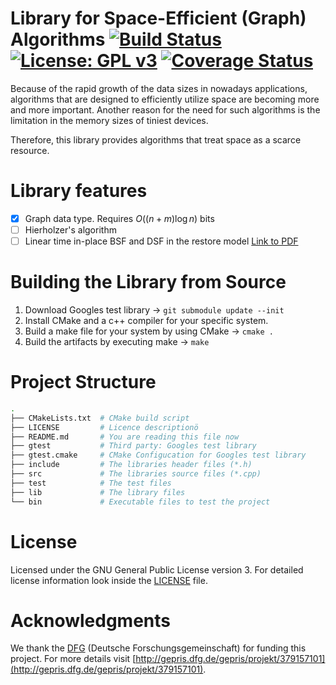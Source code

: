 Library for Space-Efficient (Graph) Algorithms [![Build Status](https://img.shields.io/travis/thm-mni-ii/sea/master.svg?style=flat&maxAge=60)](https://travis-ci.org/thm-mni-ii/sea) [![License: GPL v3](https://img.shields.io/badge/License-GPL%20v3-blue.svg)](https://www.gnu.org/licenses/gpl-3.0) [![Coverage Status](https://img.shields.io/coveralls/thm-mni-ii/sea/master.svg?style=flat&maxAge=60)](https://coveralls.io/github/thm-mni-ii/sea?branch=master)
===
Because of the rapid growth of the data sizes in nowadays applications, algorithms
that are designed to efficiently utilize space are becoming more and more
important. Another reason for the need for such algorithms is the limitation in
the memory sizes of tiniest devices.

Therefore, this library provides algorithms that treat space as a scarce resource.

# Library features
- [x] Graph data type. Requires $O((n + m) \log n)$ bits
- [ ] Hierholzer's algorithm
- [ ] Linear time in-place BSF and DSF in the restore model [Link to PDF](https://arxiv.org/pdf/1803.04282.pdf)

# Building the Library from Source
1. Download Googles test library -> `git submodule update --init`
2. Install CMake and a c++ compiler for your specific system.
3. Build a make file for your system by using CMake -> `cmake .`
4. Build the artifacts by executing make -> `make`

# Project Structure
```bash
.
├── CMakeLists.txt  # CMake build script
├── LICENSE         # Licence descriptionö
├── README.md       # You are reading this file now
├── gtest           # Third party: Googles test library
├── gtest.cmake     # CMake Configucation for Googles test library
├── include         # The libraries header files (*.h)
├── src             # The libraries source files (*.cpp)
├── test            # The test files
├── lib             # The library files
└── bin             # Executable files to test the project
```

# License
Licensed under the GNU General Public License version 3. For detailed license information look inside the [LICENSE](LICENSE) file.

# Acknowledgments
We thank the [DFG](http://www.dfg.de/en/index.jsp) (Deutsche Forschungsgemeinschaft) for funding this project. For more details visit [http://gepris.dfg.de/gepris/projekt/379157101](http://gepris.dfg.de/gepris/projekt/379157101).